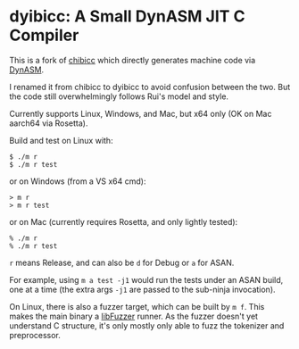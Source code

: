 # dyibicc: A Small DynASM JIT C Compiler

This is a fork of [chibicc](https://github.com/rui314/chibicc) which directly
generates machine code via [DynASM](https://luajit.org/dynasm.html).

I renamed it from chibicc to dyibicc to avoid confusion between the two. But the
code still overwhelmingly follows Rui's model and style.

Currently supports Linux, Windows, and Mac, but x64 only (OK on Mac aarch64 via
Rosetta).

Build and test on Linux with:

```
$ ./m r
$ ./m r test
```

or on Windows (from a VS x64 cmd):

```
> m r
> m r test
```

or on Mac (currently requires Rosetta, and only lightly tested):

```
% ./m r
% ./m r test
```

`r` means Release, and can also be `d` for Debug or `a` for ASAN.

For example, using `m a test -j1` would run the tests under an ASAN build, one
at a time (the extra args `-j1` are passed to the sub-ninja invocation).

On Linux, there is also a fuzzer target, which can be built by `m f`. This makes
the main binary a [libFuzzer](https://llvm.org/docs/LibFuzzer.html) runner. As
the fuzzer doesn't yet understand C structure, it's only mostly only able to
fuzz the tokenizer and preprocessor.
